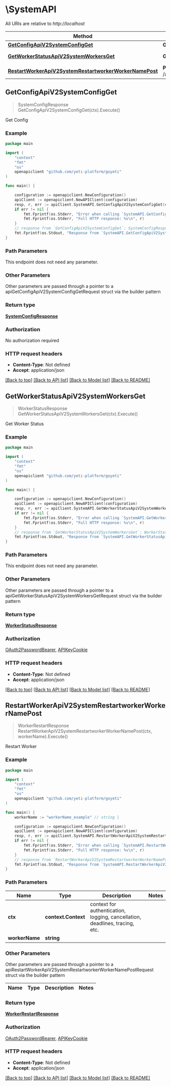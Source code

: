 # \SystemAPI

All URIs are relative to *http://localhost*

Method | HTTP request | Description
------------- | ------------- | -------------
[**GetConfigApiV2SystemConfigGet**](SystemAPI.md#GetConfigApiV2SystemConfigGet) | **Get** /api/v2/system/config | Get Config
[**GetWorkerStatusApiV2SystemWorkersGet**](SystemAPI.md#GetWorkerStatusApiV2SystemWorkersGet) | **Get** /api/v2/system/workers | Get Worker Status
[**RestartWorkerApiV2SystemRestartworkerWorkerNamePost**](SystemAPI.md#RestartWorkerApiV2SystemRestartworkerWorkerNamePost) | **Post** /api/v2/system/restartworker/{worker_name} | Restart Worker



## GetConfigApiV2SystemConfigGet

> SystemConfigResponse GetConfigApiV2SystemConfigGet(ctx).Execute()

Get Config



### Example

```go
package main

import (
	"context"
	"fmt"
	"os"
	openapiclient "github.com/yeti-platform/goyeti"
)

func main() {

	configuration := openapiclient.NewConfiguration()
	apiClient := openapiclient.NewAPIClient(configuration)
	resp, r, err := apiClient.SystemAPI.GetConfigApiV2SystemConfigGet(context.Background()).Execute()
	if err != nil {
		fmt.Fprintf(os.Stderr, "Error when calling `SystemAPI.GetConfigApiV2SystemConfigGet``: %v\n", err)
		fmt.Fprintf(os.Stderr, "Full HTTP response: %v\n", r)
	}
	// response from `GetConfigApiV2SystemConfigGet`: SystemConfigResponse
	fmt.Fprintf(os.Stdout, "Response from `SystemAPI.GetConfigApiV2SystemConfigGet`: %v\n", resp)
}
```

### Path Parameters

This endpoint does not need any parameter.

### Other Parameters

Other parameters are passed through a pointer to a apiGetConfigApiV2SystemConfigGetRequest struct via the builder pattern


### Return type

[**SystemConfigResponse**](SystemConfigResponse.md)

### Authorization

No authorization required

### HTTP request headers

- **Content-Type**: Not defined
- **Accept**: application/json

[[Back to top]](#) [[Back to API list]](../README.md#documentation-for-api-endpoints)
[[Back to Model list]](../README.md#documentation-for-models)
[[Back to README]](../README.md)


## GetWorkerStatusApiV2SystemWorkersGet

> WorkerStatusResponse GetWorkerStatusApiV2SystemWorkersGet(ctx).Execute()

Get Worker Status

### Example

```go
package main

import (
	"context"
	"fmt"
	"os"
	openapiclient "github.com/yeti-platform/goyeti"
)

func main() {

	configuration := openapiclient.NewConfiguration()
	apiClient := openapiclient.NewAPIClient(configuration)
	resp, r, err := apiClient.SystemAPI.GetWorkerStatusApiV2SystemWorkersGet(context.Background()).Execute()
	if err != nil {
		fmt.Fprintf(os.Stderr, "Error when calling `SystemAPI.GetWorkerStatusApiV2SystemWorkersGet``: %v\n", err)
		fmt.Fprintf(os.Stderr, "Full HTTP response: %v\n", r)
	}
	// response from `GetWorkerStatusApiV2SystemWorkersGet`: WorkerStatusResponse
	fmt.Fprintf(os.Stdout, "Response from `SystemAPI.GetWorkerStatusApiV2SystemWorkersGet`: %v\n", resp)
}
```

### Path Parameters

This endpoint does not need any parameter.

### Other Parameters

Other parameters are passed through a pointer to a apiGetWorkerStatusApiV2SystemWorkersGetRequest struct via the builder pattern


### Return type

[**WorkerStatusResponse**](WorkerStatusResponse.md)

### Authorization

[OAuth2PasswordBearer](../README.md#OAuth2PasswordBearer), [APIKeyCookie](../README.md#APIKeyCookie)

### HTTP request headers

- **Content-Type**: Not defined
- **Accept**: application/json

[[Back to top]](#) [[Back to API list]](../README.md#documentation-for-api-endpoints)
[[Back to Model list]](../README.md#documentation-for-models)
[[Back to README]](../README.md)


## RestartWorkerApiV2SystemRestartworkerWorkerNamePost

> WorkerRestartResponse RestartWorkerApiV2SystemRestartworkerWorkerNamePost(ctx, workerName).Execute()

Restart Worker



### Example

```go
package main

import (
	"context"
	"fmt"
	"os"
	openapiclient "github.com/yeti-platform/goyeti"
)

func main() {
	workerName := "workerName_example" // string | 

	configuration := openapiclient.NewConfiguration()
	apiClient := openapiclient.NewAPIClient(configuration)
	resp, r, err := apiClient.SystemAPI.RestartWorkerApiV2SystemRestartworkerWorkerNamePost(context.Background(), workerName).Execute()
	if err != nil {
		fmt.Fprintf(os.Stderr, "Error when calling `SystemAPI.RestartWorkerApiV2SystemRestartworkerWorkerNamePost``: %v\n", err)
		fmt.Fprintf(os.Stderr, "Full HTTP response: %v\n", r)
	}
	// response from `RestartWorkerApiV2SystemRestartworkerWorkerNamePost`: WorkerRestartResponse
	fmt.Fprintf(os.Stdout, "Response from `SystemAPI.RestartWorkerApiV2SystemRestartworkerWorkerNamePost`: %v\n", resp)
}
```

### Path Parameters


Name | Type | Description  | Notes
------------- | ------------- | ------------- | -------------
**ctx** | **context.Context** | context for authentication, logging, cancellation, deadlines, tracing, etc.
**workerName** | **string** |  | 

### Other Parameters

Other parameters are passed through a pointer to a apiRestartWorkerApiV2SystemRestartworkerWorkerNamePostRequest struct via the builder pattern


Name | Type | Description  | Notes
------------- | ------------- | ------------- | -------------


### Return type

[**WorkerRestartResponse**](WorkerRestartResponse.md)

### Authorization

[OAuth2PasswordBearer](../README.md#OAuth2PasswordBearer), [APIKeyCookie](../README.md#APIKeyCookie)

### HTTP request headers

- **Content-Type**: Not defined
- **Accept**: application/json

[[Back to top]](#) [[Back to API list]](../README.md#documentation-for-api-endpoints)
[[Back to Model list]](../README.md#documentation-for-models)
[[Back to README]](../README.md)


